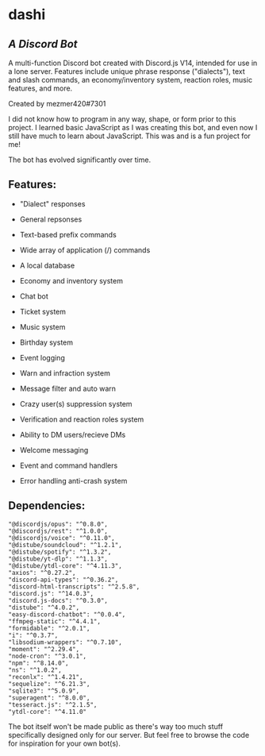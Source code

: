 # dashi
## _A Discord Bot_

A multi-function Discord bot created with Discord.js V14, intended for use in a lone server. Features include unique phrase response ("dialects"), text and slash commands, an economy/inventory system, reaction roles, music features, and more.

Created by mezmer420#7301

I did not know how to program in any way, shape, or form prior to this project. I learned basic JavaScript as I was creating this bot, and even now I still have much to learn about JavaScript. This was and is a fun project for me!

The bot has evolved significantly over time.



## Features:

- "Dialect" responses
- General repsonses
- Text-based prefix commands
- Wide array of application (/) commands
- A local database
- Economy and inventory system
- Chat bot
- Ticket system
- Music system
- Birthday system
- Event logging
- Warn and infraction system
- Message filter and auto warn
- Crazy user(s) suppression system
- Verification and reaction roles system
- Ability to DM users/recieve DMs
- Welcome messaging

- Event and command handlers
- Error handling anti-crash system

## Dependencies:

    "@discordjs/opus": "^0.8.0",
    "@discordjs/rest": "^1.0.0",
    "@discordjs/voice": "^0.11.0",
    "@distube/soundcloud": "^1.2.1",
    "@distube/spotify": "^1.3.2",
    "@distube/yt-dlp": "^1.1.3",
    "@distube/ytdl-core": "^4.11.3",
    "axios": "^0.27.2",
    "discord-api-types": "^0.36.2",
    "discord-html-transcripts": "^2.5.8",
    "discord.js": "^14.0.3",
    "discord.js-docs": "^0.3.0",
    "distube": "^4.0.2",
    "easy-discord-chatbot": "^0.0.4",
    "ffmpeg-static": "^4.4.1",
    "formidable": "^2.0.1",
    "i": "^0.3.7",
    "libsodium-wrappers": "^0.7.10",
    "moment": "^2.29.4",
    "node-cron": "^3.0.1",
    "npm": "^8.14.0",
    "ns": "^1.0.2",
    "reconlx": "^1.4.21",
    "sequelize": "^6.21.3",
    "sqlite3": "^5.0.9",
    "superagent": "^8.0.0",
    "tesseract.js": "^2.1.5",
    "ytdl-core": "^4.11.0"
    
The bot itself won't be made public as there's way too much stuff specifically designed only for our server. But feel free to browse the code for inspiration for your own bot(s).
